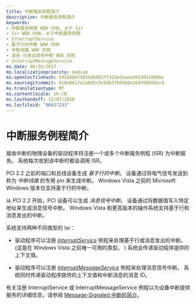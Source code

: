 ```yaml
---
title: 中断服务例程简介
description: 中断服务例程简介
keywords:
- 中断服务例程 WDK 内核，关于 Isr
- Isr WDK 内核，关于中断服务例程
- InterruptService
- 基于行的中断 WDK 内核
- 中断线路 WDK 内核
- 消息-已发出信号中断 WDK 内核
- InterruptMessageService
ms.date: 06/16/2017
ms.localizationpriority: medium
ms.openlocfilehash: 592b8b6f5655d5082ff328edaaee4553011090bc
ms.sourcegitcommit: 418e6617e2a695c9cb4b37b5b60e264760858acd
ms.translationtype: MT
ms.contentlocale: zh-CN
ms.lasthandoff: 12/07/2020
ms.locfileid: "96837233"
---
```

# <a name="introduction-to-interrupt-service-routines"></a>中断服务例程简介


接收中断的物理设备的驱动程序将注册一个或多个中断服务例程 (ISR) 为中断服务。 系统每次收到该中断时都会调用 ISR。

PCI 2.2 之前的端口和总线设备生成 *基于行的中断*。 设备通过将电气信号发送到称为 *中断线路* 的专用 pin 来生成中断。 Windows Vista 之前的 Microsoft Windows 版本仅支持基于行的中断。

从 PCI 2.2 开始，PCI 设备可以生成 *消息信号中断*。 设备通过将数据值写入特定地址来生成消息信号中断。 Windows Vista 和更高版本的操作系统支持基于行和消息发出的中断。

系统支持两种不同类型的 Isr：

-   驱动程序可以注册 [*InterruptService*](/windows-hardware/drivers/ddi/wdm/nc-wdm-kservice_routine) 例程来处理基于行或消息发出的中断。  (这是在 Windows Vista 之前唯一可用的类型。 ) 系统会传递驱动程序提供的上下文值。

-   驱动程序可以注册 [*InterruptMessageService*](/windows-hardware/drivers/ddi/wdm/nc-wdm-kmessage_service_routine) 例程来处理消息信号中断。 系统同时传递驱动程序提供的上下文值和中断消息的消息 ID。

有关注册 InterruptService 或 InterruptMessageService 例程以为设备中断提供服务的详细信息，请参阅 [Message-Signaled 中断的简介](./introduction-to-message-signaled-interrupts.md)。
 

